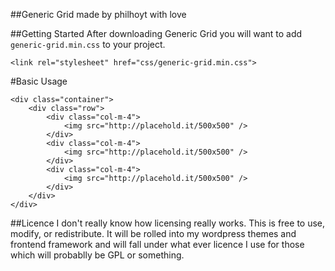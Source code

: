 ##Generic Grid
made by philhoyt with love

##Getting Started
After downloading Generic Grid you will want to add ```generic-grid.min.css``` to your project.

```
<link rel="stylesheet" href="css/generic-grid.min.css">
```

#Basic Usage
```
<div class="container">
	<div class="row">
		<div class="col-m-4">
			<img src="http://placehold.it/500x500" />
		</div>
		<div class="col-m-4">
			<img src="http://placehold.it/500x500" />
		</div>
		<div class="col-m-4">
			<img src="http://placehold.it/500x500" />
		</div>
	</div>
</div>
```

##Licence
I don't really know how licensing really works. This is free to use, modify, or redistribute. It will be rolled into my wordpress themes and frontend framework and will fall under what ever licence I use for those which will probablly be GPL or something.